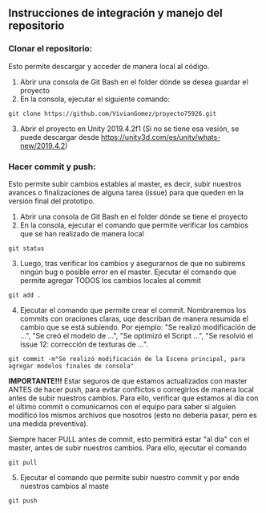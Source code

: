## Instrucciones de integración y manejo del repositorio 

### Clonar el repositorio:
Esto permite descargar y acceder de manera local al código.

1. Abrir una consola de Git Bash en el folder dónde se desea guardar el proyecto
2. En la consola, ejecutar el siguiente comando:
```
git clone https://github.com/VivianGomez/proyecto75926.git
```
3. Abrir el proyecto en Unity 2019.4.2f1 (Si no se tiene esa vesión, se puede descargar desde https://unity3d.com/es/unity/whats-new/2019.4.2)

### Hacer commit y push:
Esto permite subir cambios estables al master, es decir, subir nuestros avances o finalizaciones de alguna tarea (issue) para que queden en la versión final del prototipo.

1. Abrir una consola de Git Bash en el folder dónde se tiene el proyecto
2. En la consola, ejecutar el comando que permite verificar los cambios que se han realizado de manera local
```
git status
```
3. Luego, tras verificar los cambios y asegurarnos de que no subirems ningún bug o posible error en el master. Ejecutar el comando que permite agregar TODOS los cambios locales al commit
```
git add .
```
4. Ejecutar el comando que permite crear el commit. Nombraremos los commits con oraciones claras, uqe describan de manera resumida el cambio que se está subiendo. Por ejemplo: "Se realizó modificación de ...", "Se creó el modelo de ...", "Se optimizó el Script ...", "Se resolvió el issue 12: corrección de texturas de ...". 
```
git commit -m"Se realizó modificación de la Escena principal, para agregar modelos finales de consola"
```
**IMPORTANTE!!!** Estar seguros de que estamos actualizados con master ANTES de hacer push, para evitar conflictos o corregirlos de manera local antes de subir nuestros cambios. Para ello, verificar que estamos al día con el último commit o comunicarnos con el equipo para saber si alguien modificó los mismos archivos que nosotros (esto no debería pasar, pero es una medida preventiva). 

Siempre hacer PULL antes de commit, esto permitirá estar "al día" con el master, antes de subir nuestros cambios. Para ello, ejecutar el comando 
```
git pull
```
5. Ejecutar el comando que permite subir nuestro commit y por ende nuestros cambios al maste
```
git push
```






